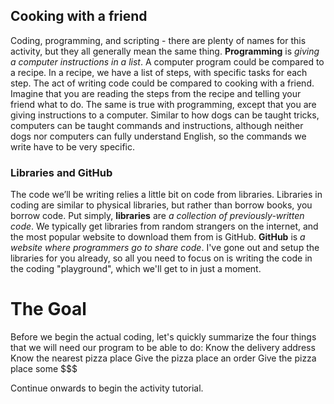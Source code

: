 ## Cooking with a friend
Coding, programming, and scripting - there are plenty of names for this activity, but they all generally mean the same thing.  **Programming** is *giving a computer instructions in a list*.  A computer program could be compared to a recipe.  In a recipe, we have a list of steps, with specific tasks for each step.
The act of writing code could be compared to cooking with a friend.  Imagine that you are reading the steps from the recipe and telling your friend what to do.  The same is true with programming, except that you are giving instructions to a computer.
Similar to how dogs can be taught tricks, computers can be taught commands and instructions, although neither dogs nor computers can fully understand English, so the commands we write have to be very specific.

### Libraries and GitHub
The code we’ll be writing relies a little bit on code from libraries.  Libraries in coding are similar to physical libraries, but rather than borrow books, you borrow code.  Put simply, **libraries** are *a collection of previously-written code*.  We typically get libraries from random strangers on the internet, and the most popular website to download them from is GitHub. **GitHub** is *a website where programmers go to share code*.  I've gone out and setup the libraries for you already, so all you need to focus on is writing the code in the coding "playground", which we'll get to in just a moment.

# The Goal
Before we begin the actual coding, let's quickly summarize the four things that we will need our program to be able to do:
    Know the delivery address
    Know the nearest pizza place
    Give the pizza place an order
    Give the pizza place some $$$

Continue onwards to begin the activity tutorial.